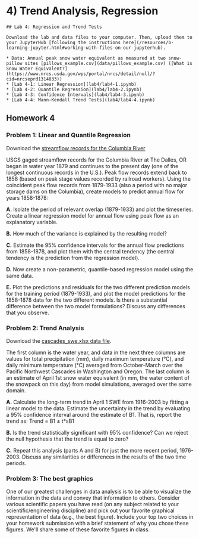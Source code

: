 # 4) Trend Analysis, Regression


```note
## Lab 4: Regression and Trend Tests

Download the lab and data files to your computer. Then, upload them to your JupyterHub [following the instructions here](/resources/b-learning-jupyter.html#working-with-files-on-our-jupyterhub).

* Data: Annual peak snow water equivalent as measured at two snow-pillow sites [pillows_example.csv](data/pillows_example.csv) ([What is Snow Water Equivalent?](https://www.nrcs.usda.gov/wps/portal/nrcs/detail/null/?cid=nrcseprd1314833))
* [Lab 4-1: Linear Regression](lab4/lab4-1.ipynb)
* [Lab 4-2: Quantile Regression](lab4/lab4-2.ipynb)
* [Lab 4-3: Confidence Intervals](lab4/lab4-3.ipynb)
* [Lab 4-4: Mann-Kendall Trend Tests](lab4/lab4-4.ipynb)

```


## Homework 4

### Problem 1: Linear and Quantile Regression

Download the [streamflow records for the Columbia River](data/dalles_flow.csv)
 
USGS gaged streamflow records for the Columbia River at The Dalles, OR began in water year 1879 and continues to the present day (one of the longest continuous records in the U.S.). Peak flow records extend back to 1858 (based on peak stage values recorded by railroad workers). Using the coincident peak flow records from 1879-1933 (also a period with no major storage dams on the Columbia), create models to predict annual flow for years 1858-1878:

 **A.** Isolate the period of relevant overlap (1879-1933) and plot the timeseries. Create a linear regression model for annual flow using peak flow as an explanatory variable.
 
 **B.** How much of the variance is explained by the resulting model?
 
 **C.** Estimate the 95% confidence intervals for the annual flow predictions from 1858-1878, and plot them with the central tendency (the central tendency is the prediction from the regression model).
 
 **D.** Now create a non-parametric, quantile-based regression model using the same data.
 
 **E.** Plot the predictions and residuals for the two different prediction models for the training period (1879-1933), and plot the model predictions for the 1858-1878 data for the two different models. Is there a substantial difference between the two model formulations? Discuss any differences that you observe.
 


### Problem 2: Trend Analysis

Download the [cascades_swe.xlsx data file](data/cascades_swe.xlsx).

The first column is the water year, and data in the next three columns are values for total precipitation (mm), daily maximum temperature (°C), and daily minimum temperature (°C) averaged from October-March over the Pacific Northwest Cascades in Washington and Oregon. The last column is an estimate of April 1st snow water equivalent (in mm, the water content of the snowpack on this day) from model simulations, averaged over the same domain.

 **A.** Calculate the long-term trend in April 1 SWE from 1916-2003 by fitting a linear model to the data. Estimate the uncertainty in the trend by evaluating a 95% confidence interval around the estimate of B1. That is, report the trend as: Trend = B1 ± t*sB1


 **B.** Is the trend statistically significant with 95% confidence? Can we reject the null hypothesis that the trend is equal to zero?

 **C.** Repeat this analysis (parts A and B) for just the more recent period, 1976-2003. Discuss any similarities or differences in the results of the two time periods.


### Problem 3: The best graphics
 
One of our greatest challenges in data analysis is to be able to visualize the information in the data and convey that information to others. Consider various scientific papers you have read (on any subject related to your scientific/engineering discipline) and pick out your favorite graphical representation of data (e.g., the best figure). Include your top two choices in your homework submission with a brief statement of why you chose these figures. We'll share some of these favorite figures in class.
